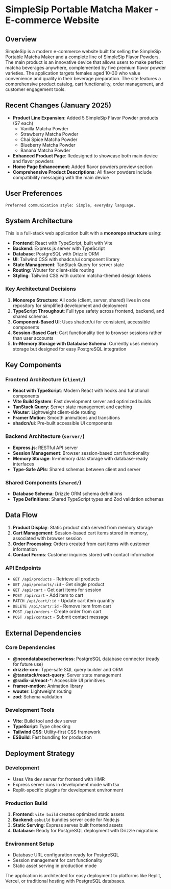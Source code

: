 # SimpleSip Portable Matcha Maker - E-commerce Website

## Overview

SimpleSip is a modern e-commerce website built for selling the SimpleSip Portable Matcha Maker and a complete line of SimpleSip Flavor Powders. The main product is an innovative device that allows users to make perfect matcha beverages anywhere, complemented by five premium flavor powder varieties. The application targets females aged 10-30 who value convenience and quality in their beverage preparation. The site features a comprehensive product catalog, cart functionality, order management, and customer engagement tools.

## Recent Changes (January 2025)

- **Product Line Expansion**: Added 5 SimpleSip Flavor Powder products ($7 each)
  - Vanilla Matcha Powder
  - Strawberry Matcha Powder  
  - Chai Spice Matcha Powder
  - Blueberry Matcha Powder
  - Banana Matcha Powder
- **Enhanced Product Page**: Redesigned to showcase both main device and flavor powders
- **Home Page Enhancement**: Added flavor powders preview section
- **Comprehensive Product Descriptions**: All flavor powders include compatibility messaging with the main device

## User Preferences

```
Preferred communication style: Simple, everyday language.
```

## System Architecture

This is a full-stack web application built with a **monorepo structure** using:

- **Frontend**: React with TypeScript, built with Vite
- **Backend**: Express.js server with TypeScript
- **Database**: PostgreSQL with Drizzle ORM
- **UI**: Tailwind CSS with shadcn/ui component library
- **State Management**: TanStack Query for server state
- **Routing**: Wouter for client-side routing
- **Styling**: Tailwind CSS with custom matcha-themed design tokens

### Key Architectural Decisions

1. **Monorepo Structure**: All code (client, server, shared) lives in one repository for simplified development and deployment
2. **TypeScript Throughout**: Full type safety across frontend, backend, and shared schemas
3. **Component-Based UI**: Uses shadcn/ui for consistent, accessible components
4. **Session-Based Cart**: Cart functionality tied to browser sessions rather than user accounts
5. **In-Memory Storage with Database Schema**: Currently uses memory storage but designed for easy PostgreSQL integration

## Key Components

### Frontend Architecture (`client/`)
- **React with TypeScript**: Modern React with hooks and functional components
- **Vite Build System**: Fast development server and optimized builds
- **TanStack Query**: Server state management and caching
- **Wouter**: Lightweight client-side routing
- **Framer Motion**: Smooth animations and transitions
- **shadcn/ui**: Pre-built accessible UI components

### Backend Architecture (`server/`)
- **Express.js**: RESTful API server
- **Session Management**: Browser session-based cart functionality
- **Memory Storage**: In-memory data storage with database-ready interfaces
- **Type-Safe APIs**: Shared schemas between client and server

### Shared Components (`shared/`)
- **Database Schema**: Drizzle ORM schema definitions
- **Type Definitions**: Shared TypeScript types and Zod validation schemas

## Data Flow

1. **Product Display**: Static product data served from memory storage
2. **Cart Management**: Session-based cart items stored in memory, associated with browser session
3. **Order Processing**: Orders created from cart items with customer information
4. **Contact Forms**: Customer inquiries stored with contact information

### API Endpoints
- `GET /api/products` - Retrieve all products
- `GET /api/products/:id` - Get single product
- `GET /api/cart` - Get cart items for session
- `POST /api/cart` - Add item to cart
- `PATCH /api/cart/:id` - Update cart item quantity
- `DELETE /api/cart/:id` - Remove item from cart
- `POST /api/orders` - Create order from cart
- `POST /api/contact` - Submit contact message

## External Dependencies

### Core Dependencies
- **@neondatabase/serverless**: PostgreSQL database connector (ready for future use)
- **drizzle-orm**: Type-safe SQL query builder and ORM
- **@tanstack/react-query**: Server state management
- **@radix-ui/react-***: Accessible UI primitives
- **framer-motion**: Animation library
- **wouter**: Lightweight routing
- **zod**: Schema validation

### Development Tools
- **Vite**: Build tool and dev server
- **TypeScript**: Type checking
- **Tailwind CSS**: Utility-first CSS framework
- **ESBuild**: Fast bundling for production

## Deployment Strategy

### Development
- Uses Vite dev server for frontend with HMR
- Express server runs in development mode with tsx
- Replit-specific plugins for development environment

### Production Build
1. **Frontend**: `vite build` creates optimized static assets
2. **Backend**: `esbuild` bundles server code for Node.js
3. **Static Serving**: Express serves built frontend assets
4. **Database**: Ready for PostgreSQL deployment with Drizzle migrations

### Environment Setup
- Database URL configuration ready for PostgreSQL
- Session management for cart functionality
- Static asset serving in production mode

The application is architected for easy deployment to platforms like Replit, Vercel, or traditional hosting with PostgreSQL databases.